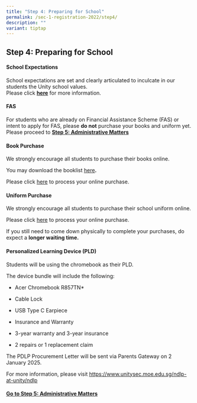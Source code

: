 ```yaml
---
title: "Step 4: Preparing for School"
permalink: /sec-1-registration-2022/step4/
description: ""
variant: tiptap
---
```

<h2>Step 4: Preparing for School</h2>
<h4>School Expectations</h4>
<p>School expectations are set and clearly articulated to inculcate in our
students the Unity school values.&nbsp;
<br>Please click&nbsp;<strong><a href="https://www.unitysec.moe.edu.sg/our-school/Student-Management/expectations/" rel="noopener noreferrer nofollow" target="_blank">here</a></strong>&nbsp;for
more information.</p>
<h4>FAS&nbsp;</h4>
<p>For students who are already on Financial Assistance Scheme (FAS) or intent
to apply for FAS, please&nbsp;<strong>do not</strong>&nbsp;purchase your
books and uniform yet. Please proceed to&nbsp;<strong><a href="/sec-1-registration-2022/step5/" rel="noopener noreferrer nofollow" target="_blank">Step 5: Administrative Matters</a></strong>
</p>
<h4>Book Purchase</h4>
<p>We strongly encourage all students to purchase their books online.&nbsp;</p>
<p>You may download the booklist&nbsp;<a href="https://www.unitysec.moe.edu.sg/students/students-resources/2025-booklist/" rel="noopener nofollow" target="_blank">here</a><strong>.</strong>
</p>
<p>Please click&nbsp;<a href="https://languagetrading.com.sg/" rel="noopener nofollow" target="_blank">here</a>&nbsp;to
process your online purchase.</p>
<h4>Uniform Purchase</h4>
<p>We strongly encourage all students to purchase their school uniform online.&nbsp;</p>
<p>Please click&nbsp;<a href="http://hongkongtatkee.com/" rel="noopener nofollow" target="_blank">here</a>&nbsp;to
process your online purchase.</p>
<p>If you still need to come down physically to complete your purchases,
do expect a <strong>longer waiting time.</strong>
</p>
<h4>Personalized Learning Device (PLD)</h4>
<p>Students will be using the chromebook as their PLD.&nbsp;</p>
<p>The device bundle will include the following:</p>
<ul>
<li>
<p>Acer Chromebook R857TN*</p>
</li>
<li>
<p>Cable Lock</p>
</li>
<li>
<p>USB Type C Earpiece</p>
</li>
<li>
<p>Insurance and Warranty</p>
</li>
<li>
<p>3-year warranty and 3-year insurance</p>
</li>
<li>
<p>2 repairs or 1 replacement claim</p>
</li>
</ul>
<p>The PDLP Procurement Letter will be sent via Parents Gateway on 2 January
2025.</p>
<p>For more information, please visit <a href="https://www.unitysec.moe.edu.sg/ndlp-at-unity/ndlp/" rel="noopener noreferrer nofollow" target="_blank"><u>https://www.unitysec.moe.edu.sg/ndlp-at-unity/ndlp</u></a>
</p>
<p></p>
<p></p>
<h4><strong><u>Go to Step 5: Administrative Matters</u></strong><br></h4>
<p></p>
<p></p>